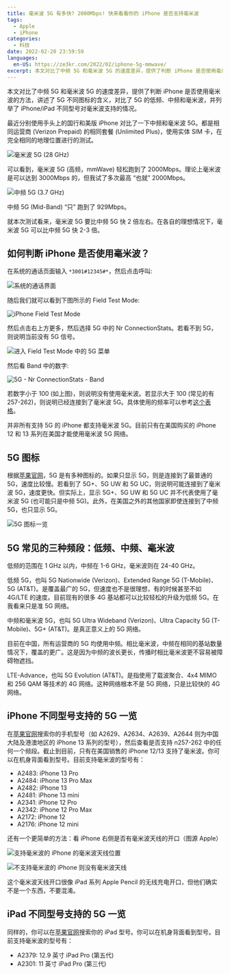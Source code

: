 ```yaml
---
title: 毫米波 5G 有多快? 2000Mbps! 快来看看你的 iPhone 是否支持毫米波
tags:
  - Apple
  - iPhone
categories:
  - 科技
date: 2022-02-20 23:59:59
languages:
  en-US: https://ze3kr.com/2022/02/iphone-5g-mmwave/
excerpt: 本文对比了中频 5G 和毫米波 5G 的速度差异，提供了判断 iPhone 是否使用毫米波的方法，讲述了 5G 不同图标的含义，对比了 5G 的低频、中频和毫米波，并列举了 iPhone/iPad 不同型号对毫米波支持的情况。最近分别使用手头上的国行和美版 iPhone 对比了一下中频和毫米波 5G。都是相同运营商 (Verizon Prepaid) 的相同套餐 (Unlimited Plus)，使用实体 SIM 卡，在完全相同的地理位置进行的测试。
---
```


本文对比了中频 5G 和毫米波 5G 的速度差异，提供了判断 iPhone 是否使用毫米波的方法，讲述了 5G 不同图标的含义，对比了 5G 的低频、中频和毫米波，并列举了 iPhone/iPad 不同型号对毫米波支持的情况。

最近分别使用手头上的国行和美版 iPhone 对比了一下中频和毫米波 5G。都是相同运营商 (Verizon Prepaid) 的相同套餐 (Unlimited Plus)，使用实体 SIM 卡，在完全相同的地理位置进行的测试。

<!-- more -->

![毫米波 5G (28 GHz)](https://imagedelivery.net/6T-behmofKYLsxlrK0l_MQ/a8a88cbe-db0b-4d74-442d-7fedd95d2600/extra)

可以看到，毫米波 5G (高频，mmWave) 轻松跑到了 2000Mbps。理论上毫米波是可以达到 3000Mbps 的，但我试了多次最高 “也就” 2000Mbps。

![中频 5G (3.7 GHz)](https://imagedelivery.net/6T-behmofKYLsxlrK0l_MQ/0e1f4e4b-93b8-4807-273c-35d6de27fe00/extra)

中频 5G (Mid-Band) “只” 跑到了 929Mbps。

就本次测试看来，毫米波 5G 要比中频 5G 快 2 倍左右。在各自的理想情况下，毫米波 5G 可以比中频 5G 快 2-3 倍。

## 如何判断 iPhone 是否使用毫米波？

在系统的通话页面输入 `*3001#12345#*`，然后点击呼叫:

![系统的通话界面](https://imagedelivery.net/6T-behmofKYLsxlrK0l_MQ/893f8af5-75fb-4dec-d4ad-bff5b76bd200/extra)

随后我们就可以看到下图所示的 Field Test Mode:

![iPhone Field Test Mode](https://imagedelivery.net/6T-behmofKYLsxlrK0l_MQ/893f8af5-75fb-4dec-d4ad-bff5b76bd200/extra)

然后点击右上方更多，然后选择 5G 中的 Nr ConnectionStats。若看不到 5G，则说明当前没有 5G 信号。

![进入 Field Test Mode 中的 5G 菜单](https://imagedelivery.net/6T-behmofKYLsxlrK0l_MQ/8633a9c8-aa7c-4385-29ba-04c498b90f00/extra)

然后看 Band 中的数字:

![5G - Nr ConnectionStats - Band](https://imagedelivery.net/6T-behmofKYLsxlrK0l_MQ/611c5513-5f69-4c97-3de7-c4fee2a24700/extra)

若数字小于 100 (如上图)，则说明没有使用毫米波。若显示大于 100 (常见的有 257-262)，则说明已经连接到了毫米波 5G。具体使用的频率可以参考[这个表格](https://en.wikipedia.org/wiki/5G_NR_frequency_bands#Frequency_bands)。

并非所有支持 5G 的 iPhone 都支持毫米波 5G。目前只有在美国购买的 iPhone 12 和 13 系列在美国才能使用毫米波 5G 网络。

## 5G 图标

根据[苹果官网](https://support.apple.com/zh-cn/HT211828)，5G 是有多种图标的。如果只显示 5G，则是连接到了最普通的 5G，速度比较慢。若看到了 5G+、5G UW 和 5G UC，则说明可能连接到了毫米波 5G，速度更快。但实际上，显示 5G+、5G UW 和 5G UC 并不代表使用了毫米波 5G (也可能只是中频 5G)。此外，在美国之外的其他国家即使连接到了中频 5G，也只显示 5G。

![5G 图标一览](https://imagedelivery.net/6T-behmofKYLsxlrK0l_MQ/b854be96-8d2f-41ab-1410-6f125d1dc600/extra)

## 5G 常见的三种频段：低频、中频、毫米波

低频的范围在 1 GHz 以内，中频在 1-6 GHz，毫米波则在 24-40 GHz。

低频 5G，也叫 5G Nationwide (Verizon)、Extended Range 5G (T-Mobile)、5G (AT&T)。是覆盖最广的 5G，但速度也不是很理想，有的时候甚至不如 4G/LTE 的速度。目前现有的很多 4G 基站都可以比较轻松的升级为低频 5G。在我看来只是准 5G 网络。

中频和毫米波 5G，也叫 5G Ultra Wideband (Verizon)、Ultra Capacity 5G (T-Mobile)、5G+ (AT&T)。是真正意义上的 5G 网络。

目前在中国，所有运营商的 5G 均使用中频。相比毫米波，中频在相同的基站数量情况下，覆盖的更广。这是因为中频的波长更长，传播时相比毫米波更不容易被障碍物遮挡。

LTE-Advance，也叫 5G Evolution (AT&T)。是指使用了载波聚合、4x4 MIMO 和 256 QAM 等技术的 4G 网络。这种网络根本不是 5G 网络，只是比较快的 4G 网络。

## iPhone 不同型号支持的 5G 一览

在[苹果官网](https://www.apple.com.cn/iphone/cellular/)搜索你的手机型号（如 A2629、A2634、A2639、A2644 则为中国大陆及港澳地区的 iPhone 13 系列的型号），然后查看是否支持 n257-262 中的任何一个频段。截止到目前，只有在美国销售的 iPhone 12/13 支持了毫米波。你可以在机身背面看到型号。目前支持毫米波的型号有：

+ A2483: iPhone 13 Pro
+ A2484: iPhone 13 Pro Max
+ A2482: iPhone 13
+ A2481: iPhone 13 mini
+ A2341: iPhone 12 Pro
+ A2342: iPhone 12 Pro Max
+ A2172: iPhone 12
+ A2176: iPhone 12 mini

还有一个更简单的方法：看 iPhone 右侧是否有毫米波天线的开口（图源 Apple）

![支持毫米波的 iPhone 的毫米波天线位置](https://imagedelivery.net/6T-behmofKYLsxlrK0l_MQ/362700f0-52e2-4b88-e3b4-e8dcfc9e6500/extra)

![不支持毫米波的 iPhone 则没有毫米波天线](https://imagedelivery.net/6T-behmofKYLsxlrK0l_MQ/e2d925bc-93df-4d3f-1438-a362567e3d00/extra)

这个毫米波天线开口很像 iPad 系列 Apple Pencil 的无线充电开口，但他们确实不是一个东西，不要混淆。

## iPad 不同型号支持的 5G 一览

同样的，你可以在[苹果官网](https://www.apple.com.cn/ipad/cellular/networks/)搜索你的 iPad 型号。你可以在机身背面看到型号。目前支持毫米波的型号有：

+ A2379: 12.9 英寸 iPad Pro (第五代)
+ A2301: 11 英寸 iPad Pro (第三代)
